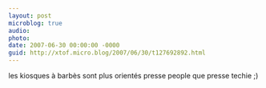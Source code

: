```yaml
---
layout: post
microblog: true
audio: 
photo: 
date: 2007-06-30 00:00:00 -0000
guid: http://xtof.micro.blog/2007/06/30/t127692892.html
---
```

les kiosques à barbès sont plus orientés presse people que presse techie ;)
